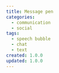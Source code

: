 ```yaml
---
title: Message pen
categories:
  - communication
  - social
tags:
  - speech bubble
  - chat
  - text
created: 1.0.0
updated: 1.0.0
---
```

